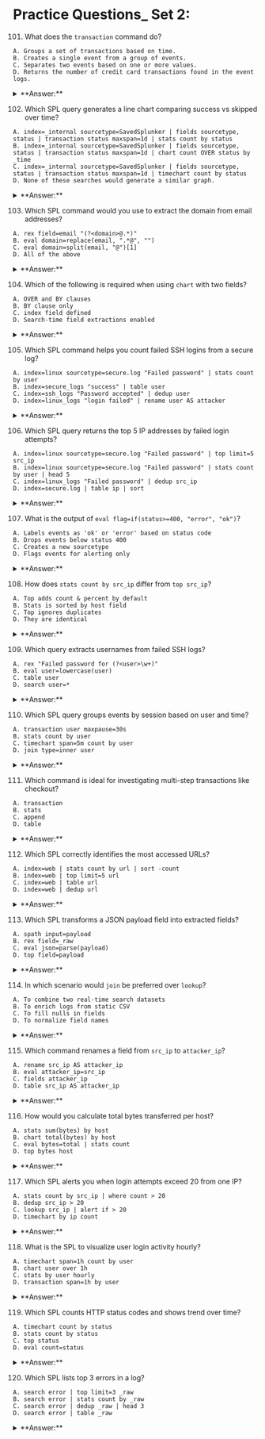 # Practice Questions_ Set 2:
101. What does the `transaction` command do?
```
A. Groups a set of transactions based on time.
B. Creates a single event from a group of events.
C. Separates two events based on one or more values.
D. Returns the number of credit card transactions found in the event logs.
```
<details><summary> 
**Answer:** </summary>

```
B. Creates a single event from a group of events. 
```

</details>

102. Which SPL query generates a line chart comparing success vs skipped over time?
```
A. index=_internal sourcetype=SavedSplunker | fields sourcetype, status | transaction status maxspan=1d | stats count by status
B. index=_internal sourcetype=SavedSplunker | fields sourcetype, status | transaction status maxspan=1d | chart count OVER status by _time
C. index=_internal sourcetype=SavedSplunker | fields sourcetype, status | transaction status maxspan=1d | timechart count by status
D. None of these searches would generate a similar graph.
```
<details><summary> 
**Answer:** </summary>

```
C. index=_internal sourcetype=SavedSplunker | fields sourcetype, status | transaction status maxspan=1d | timechart count by status 
```

</details>

103. Which SPL command would you use to extract the domain from email addresses?
```
A. rex field=email "(?<domain>@.*)"
B. eval domain=replace(email, ".*@", "")
C. eval domain=split(email, "@")[1]
D. All of the above
```
<details><summary> 
**Answer:** </summary>

```
D. All of the above 
```

</details>

104. Which of the following is required when using `chart` with two fields?
```
A. OVER and BY clauses
B. BY clause only
C. index field defined
D. Search-time field extractions enabled
```
<details><summary> 
**Answer:** </summary>

```
A. OVER and BY clauses 
```

</details>

105. Which SPL command helps you count failed SSH logins from a secure log?
```
A. index=linux sourcetype=secure.log "Failed password" | stats count by user
B. index=secure_logs "success" | table user
C. index=ssh_logs "Password accepted" | dedup user
D. index=linux_logs "login failed" | rename user AS attacker
```
<details><summary> 
**Answer:** </summary>

```
A. index=linux sourcetype=secure.log "Failed password" | stats count by user 
```

</details>

106. Which SPL query returns the top 5 IP addresses by failed login attempts?
```
A. index=linux sourcetype=secure.log "Failed password" | top limit=5 src_ip
B. index=linux sourcetype=secure.log "Failed password" | stats count by user | head 5
C. index=linux_logs "Failed password" | dedup src_ip
D. index=secure.log | table ip | sort
```
<details><summary> 
**Answer:** </summary>

```
A. index=linux sourcetype=secure.log "Failed password" | top limit=5 src_ip 
```

</details>

107. What is the output of `eval flag=if(status>=400, "error", "ok")`?
```
A. Labels events as 'ok' or 'error' based on status code
B. Drops events below status 400
C. Creates a new sourcetype
D. Flags events for alerting only
```
<details><summary> 
**Answer:** </summary>

```
A. Labels events as 'ok' or 'error' based on status code 
```

</details>

108. How does `stats count by src_ip` differ from `top src_ip`?
```
A. Top adds count & percent by default
B. Stats is sorted by host field
C. Top ignores duplicates
D. They are identical
```
<details><summary> 
**Answer:** </summary>

```
A. Top adds count & percent by default 
```

</details>

109. Which query extracts usernames from failed SSH logs?
```
A. rex "Failed password for (?<user>\w+)"
B. eval user=lowercase(user)
C. table user
D. search user=*
```
<details><summary> 
**Answer:** </summary>

```
A. rex "Failed password for (?<user>\w+)" 
```

</details>

110. Which SPL query groups events by session based on user and time?
```
A. transaction user maxpause=30s
B. stats count by user
C. timechart span=5m count by user
D. join type=inner user
```
<details><summary> 
**Answer:** </summary>

```
A. transaction user maxpause=30s 
```

</details>

111. Which command is ideal for investigating multi-step transactions like checkout?
```
A. transaction
B. stats
C. append
D. table
```
<details><summary> 
**Answer:** </summary>

```
A. transaction 
```

</details>

112. Which SPL correctly identifies the most accessed URLs?
```
A. index=web | stats count by url | sort -count
B. index=web | top limit=5 url
C. index=web | table url
D. index=web | dedup url
```
<details><summary> 
**Answer:** </summary>

```
B. index=web | top limit=5 url 
```

</details>

113. Which SPL transforms a JSON payload field into extracted fields?
```
A. spath input=payload
B. rex field=_raw
C. eval json=parse(payload)
D. top field=payload
```
<details><summary> 
**Answer:** </summary>

```
A. spath input=payload 
```

</details>

114. In which scenario would `join` be preferred over `lookup`?
```
A. To combine two real-time search datasets
B. To enrich logs from static CSV
C. To fill nulls in fields
D. To normalize field names
```
<details><summary> 
**Answer:** </summary>

```
A. To combine two real-time search datasets 
```

</details>

115. Which command renames a field from `src_ip` to `attacker_ip`?
```
A. rename src_ip AS attacker_ip
B. eval attacker_ip=src_ip
C. fields attacker_ip
D. table src_ip AS attacker_ip
```
<details><summary> 
**Answer:** </summary>

```
A. rename src_ip AS attacker_ip 
```

</details>

116. How would you calculate total bytes transferred per host?
```
A. stats sum(bytes) by host
B. chart total(bytes) by host
C. eval bytes=total | stats count
D. top bytes host
```
<details><summary> 
**Answer:** </summary>

```
A. stats sum(bytes) by host 
```

</details>

117. Which SPL alerts you when login attempts exceed 20 from one IP?
```
A. stats count by src_ip | where count > 20
B. dedup src_ip > 20
C. lookup src_ip | alert if > 20
D. timechart by ip count
```
<details><summary> 
**Answer:** </summary>

```
A. stats count by src_ip | where count > 20 
```

</details>

118. What is the SPL to visualize user login activity hourly?
```
A. timechart span=1h count by user
B. chart user over 1h
C. stats by user hourly
D. transaction span=1h by user
```
<details><summary> 
**Answer:** </summary>

```
A. timechart span=1h count by user 
```

</details>

119. Which SPL counts HTTP status codes and shows trend over time?
```
A. timechart count by status
B. stats count by status
C. top status
D. eval count=status
```
<details><summary> 
**Answer:** </summary>

```
A. timechart count by status 
```

</details>

120. Which SPL lists top 3 errors in a log?
```
A. search error | top limit=3 _raw
B. search error | stats count by _raw
C. search error | dedup _raw | head 3
D. search error | table _raw
```
<details><summary> 
**Answer:** </summary>

```
A. search error | top limit=3 _raw 
```

</details>
